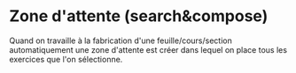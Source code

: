 # Zone d'attente (search&compose)

Quand on travaille à la fabrication d'une feuille/cours/section automatiquement une zone d'attente est créer dans lequel on place tous les exercices que l'on sélectionne.


